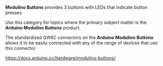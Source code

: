**Modulino Buttons** provides 3 buttons with LEDs that indicate button presses

Use this category for topics where the primary subject matter is the **Arduino Modulino Buttons** product.

The standardized QWIIC connectors on the **Arduino Modulino Buttons** allows it to be easily connected with any of the range of devices that use this connector.

https://docs.arduino.cc/hardware/modulino-buttons/
